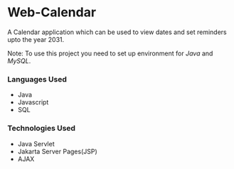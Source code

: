 # Web-Calendar
A Calendar application which can be used to view dates and set reminders upto the year 2031.

Note: To use this project you need to set up environment for _Java_ and _MySQL_.

### Languages Used
- Java
- Javascript
- SQL

### Technologies Used
- Java Servlet
- Jakarta Server Pages(JSP)
- AJAX

